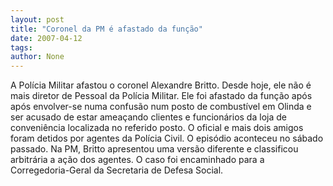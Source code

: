 ```yaml
---
layout: post
title: "Coronel da PM é afastado da função"
date: 2007-04-12
tags: 
author: None
---
```

A Polícia Militar afastou o coronel Alexandre Britto. Desde hoje, ele não é mais diretor de Pessoal da Polícia Militar. 
Ele foi afastado da função após após envolver-se numa confusão num posto de combustível em Olinda e ser acusado de estar ameaçando clientes e funcionários da loja de conveniência localizada no referido posto. 
O oficial e mais dois amigos foram detidos por agentes da Polícia Civil. 
O episódio aconteceu no sábado passado. 
Na PM, Britto apresentou uma versão diferente e classificou arbitrária a ação dos agentes. 
O caso foi encaminhado para a Corregedoria-Geral da Secretaria de Defesa Social.  